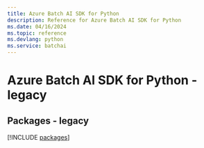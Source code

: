 ```yaml
---
title: Azure Batch AI SDK for Python
description: Reference for Azure Batch AI SDK for Python
ms.date: 04/16/2024
ms.topic: reference
ms.devlang: python
ms.service: batchai
---
```

# Azure Batch AI SDK for Python - legacy
## Packages - legacy
[!INCLUDE [packages](batch-ai-index.md)]